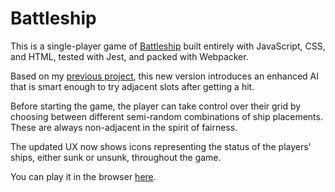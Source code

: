 # Battleship

This is a single-player game of [Battleship](https://en.wikipedia.org/wiki/Battleship_(game)) built entirely with JavaScript, CSS, and HTML, tested with Jest, and packed with Webpacker.

Based on my [previous project](https://github.com/1ba1/battleship), this new version introduces an enhanced AI that is smart enough to try adjacent slots after getting a hit.

Before starting the game, the player can take control over their grid by choosing between different semi-random combinations of ship placements. These are always non-adjacent in the spirit of fairness.

The updated UX now shows icons representing the status of the players' ships, either sunk or unsunk, throughout the game.

You can play it in the browser [here](https://gferrarocamus.github.io/battleship).
